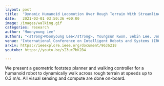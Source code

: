 ```yaml
---
layout: post
title:  "Dynamic Humanoid Locomotion Over Rough Terrain With Streamlined Perception-Control Pipeline"
date:   2021-03-01 03:50:36 +00:00
image: /images/walking.gif
categories: research
author: "Moonyoung Lee"
authors: "<strong>Moonyoung Lee</strong>, Youngsun Kwon, Sebin Lee, JongHun Choe, Junyoung Park, Hyobin Jeong, Yujin Heo, Min-Su Kim, Jo Sungho, Sung-Eui Yoon, Jun-Ho Oh"
venue: "International Conference on Intelligent Robots and Systems (IROS)"
arxiv: https://ieeexplore.ieee.org/document/9636218
youtube: https://youtu.be/sI3uc7bK2B4

---
```

We present a geometric footstep planner and walking controller for a humanoid robot to dynamically walk across rough terrain at speeds up to 0.3 m/s. All visual sensing and compute are done on-board.
